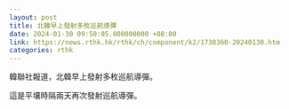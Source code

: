 ```yaml
---
layout: post
title: 北韓早上發射多枚巡航導彈
date: 2024-01-30 09:50:05.000000000 +08:00
link: https://news.rthk.hk/rthk/ch/component/k2/1738360-20240130.htm
categories: rthk
---
```


韓聯社報道，北韓早上發射多枚巡航導彈。

這是平壤時隔兩天再次發射巡航導彈。
